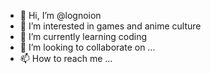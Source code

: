 - 👋 Hi, I’m @lognoion
- 👀 I’m interested in games and anime culture
- 🌱 I’m currently learning coding
- 💞️ I’m looking to collaborate on ...
- 📫 How to reach me ...

<!---
lognoion/lognoion is a ✨ special ✨ repository because its `README.md` (this file) appears on your GitHub profile.
You can click the Preview link to take a look at your changes.
--->
